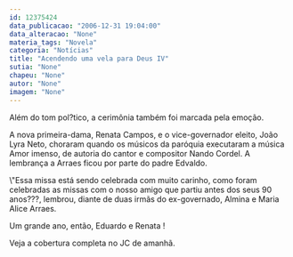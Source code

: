 ```yaml
---
id: 12375424
data_publicacao: "2006-12-31 19:04:00"
data_alteracao: "None"
materia_tags: "Novela"
categoria: "Notícias"
title: "Acendendo uma vela para Deus IV"
sutia: "None"
chapeu: "None"
autor: "None"
imagem: "None"
---
```

<p><P>Além do tom pol?tico, a cerimônia também foi marcada pela emoção. </P></p>
<p><P>A nova primeira-dama, Renata Campos, e o vice-governador eleito, João Lyra Neto, choraram quando os músicos da paróquia executaram a música Amor imenso, de autoria do cantor e compositor Nando Cordel. A lembrança a Arraes ficou por parte do padre Edvaldo. </P></p>
<p><P>\"Essa missa está sendo celebrada com muito carinho, como foram celebradas as missas com o nosso amigo que partiu antes dos seus 90 anos???, lembrou, diante de duas irmãs do ex-governado, Almina e Maria Alice Arraes.</P></p>
<p><P>Um grande ano, então, Eduardo e Renata !</P></p>
<p><P>Veja a cobertura completa no JC de amanhã.</P> </p>
